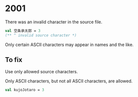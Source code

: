 # 2001

There was an invalid character in the source file.

```sml
val 空条承太郎 = 3
(** ^ invalid source character *)
```

Only certain ASCII characters may appear in names and the like.

## To fix

Use only allowed source characters.

Only ASCII characters, but not all ASCII characters, are allowed.

```sml
val kujoJotaro = 3
```
